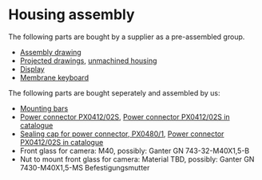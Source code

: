 # Housing assembly

The following parts are bought by a supplier as a pre-assembled group.
- [Assembly drawing](BoplaHousing_Zusammenbau.pdf)
- [Projected drawings](BoplaHousing_AlleAnsichten.pdf), [unmachined housing](BoplaHousing_unmachined_96016334_B-261709-PC-V0-7024.pdf)
- [Display](../waveshare_e-ink_display/tldr_eink_display.md)
- [Membrane keyboard](BoplaHousing_Folientastatur_V02.pdf)

The following parts are bought seperately and assembled by us:
- [Mounting bars](BoplaMastbefestigung_96500167_MH-167.pdf)
- [Power connector PX0412/02S](../bulgin/Bulgin_PX0412S.png), [Power connector PX0412/02S in catalogue](../bulgin/DS_BUCCANEER_400.pdf)
- [Sealing cap for power connector, PX0480/1](../bulgin/Bulgin_SealingCap_PX0480.png), [Power connector PX0412/02S in catalogue](../bulgin/DS_BUCCANEER_400.pdf)
- Front glass for camera: M40, possibly: Ganter GN 743-32-M40X1,5-B
- Nut to mount front glass for camera: Material TBD, possibly: Ganter GN 7430-M40X1,5-MS Befestigungsmutter
